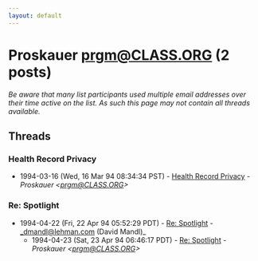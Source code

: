 ```yaml
---
layout: default
---
```


# Proskauer <prgm@CLASS.ORG> (2 posts)

_Be aware that many list participants used multiple email addresses over their time active on the list. As such this page may not contain all threads available._

## Threads

### Health Record Privacy
+ 1994-03-16 (Wed, 16 Mar 94 08:34:34 PST) - [Health Record Privacy](/archive/1994/03/464b8106524a137a9e80b98f9653ac336ce8546894a5e9bab8c1cb5b9790d951) - _Proskauer \<prgm@CLASS.ORG\>_

### Re: Spotlight
+ 1994-04-22 (Fri, 22 Apr 94 05:52:29 PDT) - [Re: Spotlight](/archive/1994/04/c09d9e73269a39452577191c4e98bc44c57aaa935de8e49dab1666430a79e9b6) - _dmandl@lehman.com (David Mandl)_
  + 1994-04-23 (Sat, 23 Apr 94 06:46:17 PDT) - [Re: Spotlight](/archive/1994/04/01a214aa5541ca07742275aaa1d3fc6a1beb898b916f564c8fb726aada22d6bb) - _Proskauer \<prgm@CLASS.ORG\>_

